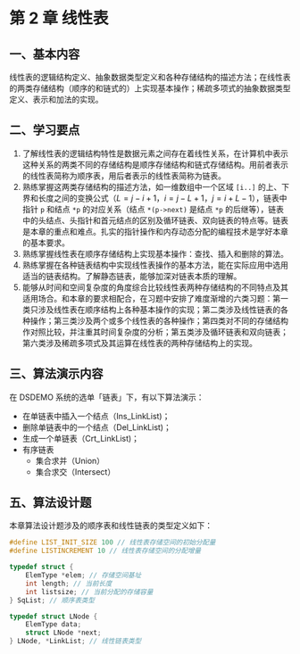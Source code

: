 # 第 2 章 线性表

## 一、基本内容

线性表的逻辑结构定义、抽象数据类型定义和各种存储结构的描述方法；在线性表的两类存储结构（顺序的和链式的）上实现基本操作；稀疏多项式的抽象数据类型定义、表示和加法的实现。

## 二、学习要点

1. 了解线性表的逻辑结构特性是数据元素之间存在着线性关系，在计算机中表示这种关系的两类不同的存储结构是顺序存储结构和链式存储结构。用前者表示的线性表简称为顺序表，用后者表示的线性表简称为链表。
2. 熟练掌握这两类存储结构的描述方法，如一维数组中一个区域 `[i..]` 的上、下界和长度之间的变换公式（$L = j - i + 1，i = j - L + 1，j = i + L - 1$），链表中指针 `p` 和结点 `*p` 的对应关系（结点 `*(p->next)` 是结点 `*p` 的后继等），链表中的头结点、头指针和首元结点的区别及循环链表、双向链表的特点等。链表是本章的重点和难点。扎实的指针操作和内存动态分配的编程技术是学好本章的基本要求。
3. 熟练掌握线性表在顺序存储结构上实现基本操作：查找、插入和删除的算法。
4. 熟练掌握在各种链表结构中实现线性表操作的基本方法，能在实际应用中选用适当的链表结构。了解静态链表，能够加深对链表本质的理解。
5. 能够从时间和空间复杂度的角度综合比较线性表两种存储结构的不同特点及其适用场合。和本章的要求相配合，在习题中安排了难度渐增的六类习题：第一类只涉及线性表在顺序结构上各种基本操作的实现；第二类涉及线性链表的各种操作；第三类沙及两个或多个线性表的各种操作；第四类对不同的存储结构作对照比较，并注重其时间复杂度的分析；第五类涉及循环链表和双向链表；第六类涉及稀疏多项式及其运算在线性表的两种存储结构上的实现。

## 三、算法演示内容

在 DSDEMO 系统的选单「链表」下，有以下算法演示：
- 在单链表中插入一个结点（Ins_LinkList)；
- 删除单链表中的一个结点（Del_LinkList)；
- 生成一个单链表（Crt_LinkList)；
- 有序链表
  - 集合求并（Union）
  - 集合求交（Intersect）

## 五、算法设计题

本章算法设计题涉及的顺序表和线性链表的类型定义如下：

```cpp
#define LIST_INIT_SIZE 100 // 线性表存储空间的初始分配量
#define LISTINCREMENT 10 // 线性表存储空间的分配增量

typedef struct {
    ElemType *elem; // 存储空间基址
    int length; // 当前长度
    int listsize; // 当前分配的存储容量
} SqList; // 顺序表类型

typedef struct LNode {
    ElemType data;
    struct LNode *next;
} LNode, *LinkList; // 线性链表类型
```